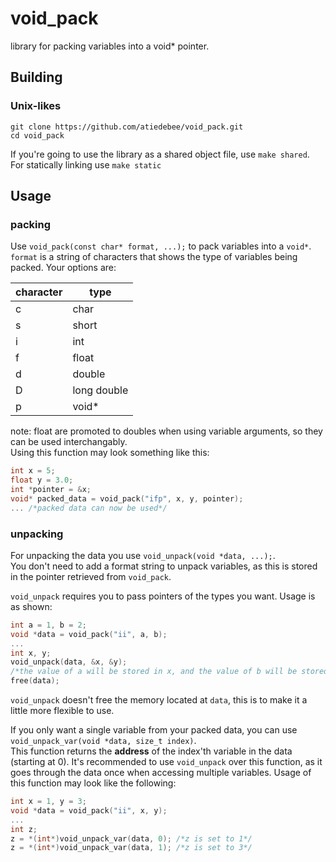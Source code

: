 # void_pack
library for packing variables into a void* pointer.

## Building
### Unix-likes
```
git clone https://github.com/atiedebee/void_pack.git
cd void_pack
```
If you're going to use the library as a shared object file, use ``make shared``. For statically linking use ``make static``

## Usage
### packing
Use ``void_pack(const char* format, ...);`` to pack variables into a ``void*``. <br>
``format`` is a string of characters that shows the type of variables being packed. Your options are:

| character | type |
|-----------|------|
| c | char |
| s | short |
| i | int |
| f | float |
| d | double |
| D | long double |
| p | void* |

note: float are promoted to doubles when using variable arguments, so they can be used interchangably.<br>
Using this function may look something like this:
```c
int x = 5;
float y = 3.0;
int *pointer = &x;
void* packed_data = void_pack("ifp", x, y, pointer);
... /*packed data can now be used*/
```

### unpacking
For unpacking the data you use ``void_unpack(void *data, ...);``. <br>
You don't need to add a format string to unpack variables, as this is stored in the pointer retrieved from ``void_pack``.

``void_unpack`` requires you to pass pointers of the types you want. Usage is as shown:
```c
int a = 1, b = 2;
void *data = void_pack("ii", a, b);
...
int x, y;
void_unpack(data, &x, &y); 
/*the value of a will be stored in x, and the value of b will be stored in y*/
free(data);
```
``void_unpack`` doesn't free the memory located at ``data``, this is to make it a little more flexible to use.

If you only want a single variable from your packed data, you can use ``void_unpack_var(void *data, size_t index)``. <br>
This function returns the <b>address</b> of the index'th variable in the data (starting at 0). It's recommended to use ``void_unpack`` over this function, as it goes through the data once when accessing multiple variables.
Usage of this function may look like the following:
```c
int x = 1, y = 3;
void *data = void_pack("ii", x, y);
...
int z;
z = *(int*)void_unpack_var(data, 0); /*z is set to 1*/
z = *(int*)void_unpack_var(data, 1); /*z is set to 3*/
```
